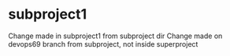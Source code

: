 # subproject1
Change made in subproject1 from subproject dir
Change made on devops69 branch from subproject, not inside superproject
